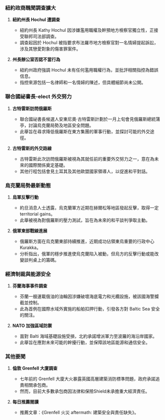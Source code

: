 ### 紐約政商醜聞調查擴大

1. **紐約州長 Hochul 遭調查**
   - 紐約州長 Kathy Hochul 因涉嫌濫用職權及幹預地方檢察官獨立性，正接受聯邦司法部調查。
   - 調查起因於 Hochul 被指要求布法羅市地方檢察官對一名情婦提起訴訟，涉及其戀愛對象的傷害罪案件。

2. **州長辦公室否認不當行為**
   - 紐約州政府強調 Hochul 未有任何濫用職權行為，並批評相關指控為錯誤信息。
   - 指控來源包括一名律師和一名情婦的陳述，但具體細節尚未公開。

### 聯合國祕書長-elect 外交努力

1. **古特雷斯訪問俄羅斯**
   - 聯合國祕書長候選人安東尼奧·古特雷斯計劃於一月上旬會見俄羅斯總統蒲亭，討論烏克蘭局勢及地區安全問題。
   - 此舉旨在尋求降低俄羅斯在東方集團的軍事行動，並探討可能的外交途徑。

2. **古特雷斯的外交路線**
   - 古特雷斯此次訪問俄羅斯被視為其就任前的重要外交努力之一，意在為未來的國際關係奠定基礎。
   - 其他行程包括會見土耳其及其他歐盟國家領導人，以促進和平對話。

### 烏克蘭局勢最新動態

1. **烏軍反擊行動**
   - 約旦消息人士透露，烏克蘭軍方近期在赫爾松等地區發起反擊，取得一定 territorial gains。
   - 此舉被視為對俄羅斯的壓力測試，旨在為未來的和平談判爭取主動。

2. **俄軍東部戰線進展**
   - 俄羅斯方面在烏克蘭東部持續推進，近期成功佔領東烏重要的行政中心 Kurakka。
   - 分析指出，俄軍的穩步推進使烏克蘭陷入被動，但烏方的反擊行動或能改變談判桌上的籌碼。

### 經濟制裁與能源安全

1. **芬蘭海事事件調查**
   - 芬蘭一艘運載俄油的油輪因涉嫌破壞海底電力和光纜設施，被該國海警攔截並控制。
   - 此為首例在國際水域外實施的船舶扣押行動，引發各方對 Baltic Sea 安全的關注。

2. **NATO 加強區域防禦**
   - 面對 Balti 海域基礎設施受損，北約承諾增派軍力至波羅的海沿岸國家。
   - 此舉旨在應對未來可能的幹擾行動，並保障該地區能源和通信安全。

### 其他要聞

1. **倫敦 Grenfell 大廈調查**
   - 七年前的 Grenfell 大廈大火暴露英國高層建築消防標準問題，政府承諾追責相關承包商。
   - 然而，目前大多數承包商因法律和保險Shield未承擔重大經濟責任。

2. **每日推薦閱讀**
   - 推薦文章：《Grenfell 火災 aftermath: 建築安全與責任缺失》。